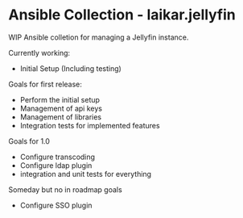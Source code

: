 # Ansible Collection - laikar.jellyfin  

WIP Ansible colletion for managing a Jellyfin instance.

Currently working:
 - Initial Setup (Including testing)

Goals for first release:
 - Perform the initial setup
 - Management of  api keys   
 - Management of libraries
 - Integration tests for implemented features
 
Goals for 1.0
 - Configure transcoding
 - Configure ldap plugin
 - integration and unit tests for everything


Someday but no in roadmap goals
 - Configure SSO plugin